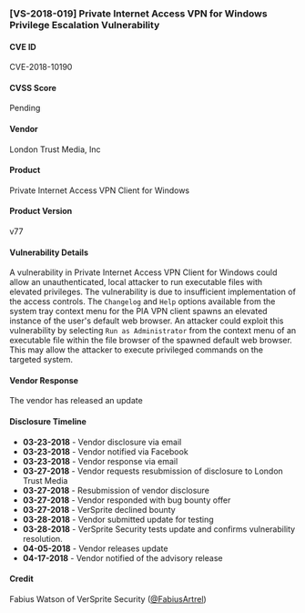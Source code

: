 ### [VS-2018-019] Private Internet Access VPN for Windows Privilege Escalation Vulnerability
 		  
#### CVE ID		
CVE-2018-10190

#### CVSS Score		
Pending
		
#### Vendor		
London Trust Media, Inc 		
		
#### Product		
Private Internet Access VPN Client for Windows

#### Product Version
v77
		
#### Vulnerability Details
		
A vulnerability in Private Internet Access VPN Client for Windows could allow an unauthenticated, local attacker to run executable files with elevated privileges. The vulnerability is due to insufficient implementation of the access controls. The `Changelog` and `Help` options available from the system tray context menu for the PIA VPN client spawns an elevated instance of the user's default web browser. An attacker could exploit this vulnerability by selecting `Run as Administrator` from the context menu of an executable file within the file browser of the spawned default web browser. This may allow the attacker to execute privileged commands on the targeted system.	
 		
#### Vendor Response		
The vendor has released an update
  		
#### Disclosure Timeline		
 		
* **03-23-2018** - Vendor disclosure via email		
* **03-23-2018** - Vendor notified via Facebook		
* **03-23-2018** - Vendor response via email
* **03-27-2018** - Vendor requests resubmission of disclosure to London Trust Media 
* **03-27-2018** - Resubmission of vendor disclosure
* **03-27-2018** - Vendor responded with bug bounty offer
* **03-27-2018** - VerSprite declined bounty
* **03-28-2018** - Vendor submitted update for testing
* **03-28-2018** - VerSprite Security tests update and confirms vulnerability resolution.
* **04-05-2018** - Vendor releases update
* **04-17-2018** - Vendor notified of the advisory release	
 		
#### Credit		
Fabius Watson of VerSprite Security
([@FabiusArtrel](https://twitter.com/FabiusArtrel))

